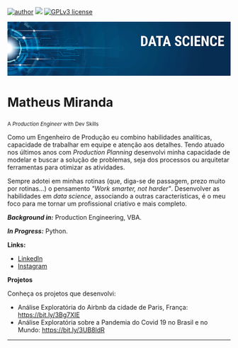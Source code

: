 [![author](https://img.shields.io/badge/author-matheusmiranda-red.svg)](https://www.linkedin.com/in/engenheiromatheusmiranda/) [![](https://img.shields.io/badge/python-3.10+-blue.svg)](https://www.python.org/downloads/release/python-365/) [![GPLv3 license](https://img.shields.io/badge/License-GPLv3-blue.svg)](http://perso.crans.org/besson/LICENSE.html)

<p align="center">
  <img src="banner.png" >
</p>

# Matheus Miranda
<sub>A *Production Engineer* with Dev Skills</sub>

Como um Engenheiro de Produção eu combino habilidades analíticas, capacidade de trabalhar em equipe e atenção aos detalhes. Tendo atuado nos últimos anos com *Production Planning* desenvolvi minha capacidade de modelar e buscar a solução de problemas, seja dos processos ou arquitetar ferramentas para otimizar as atividades. 

Sempre adotei em minhas rotinas (que, diga-se de passagem, prezo muito por rotinas...) o pensamento <i>"Work smarter, not harder"</i>. Desenvolver as habilidades em <i>data science</i>, associando a outras características, é o meu foco para me tornar um profissional criativo e mais completo.


<i><b>Background in:</i></b> Production Engineering, VBA. 

<i><b>In Progress:</i></b> Python. 

<b>Links:</b>
* <a href="https://www.linkedin.com/in/engenheiromatheusmiranda/" target="_blank">LinkedIn</a>
* <a href="https://www.instagram.com/matheusmiranda.ofc/" target="_blank">Instagram</a>
 
 

<b>Projetos</b>

Conheça os projetos que desenvolvi:
* Análise Exploratória do Airbnb da cidade de Paris, França: <a href="https://bit.ly/3Bg7XIE" target="_blank">https://bit.ly/3Bg7XIE</a> 
* Análise Exploratória sobre a Pandemia do Covid 19 no Brasil e no Mundo: <a href="https://bit.ly/3UB8ldR" target="_blank">https://bit.ly/3UB8ldR</a> 
---




